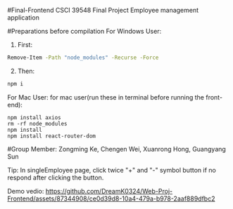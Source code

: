 #Final-Frontend CSCI 39548 Final Project
  Employee management application

#Preparations before compilation
  For Windows User:
  1. First:
  ```bash
  Remove-Item -Path "node_modules" -Recurse -Force
  ```
  2. Then:
  ```bash
  npm i
  ```
  
  For Mac User:
  for mac user(run these in terminal before running the front-end):
  ```npm cache clean --force
  npm install axios
  rm -rf node_modules
  npm install
  npm install react-router-dom
  ```
  
#Group Member: 
Zongming Ke, Chengen Wei, Xuanrong Hong, Guangyang Sun


Tip: In singleEmployee page, click twice "+" and "-" symbol button if no respond after clicking the button.

Demo vedio:
https://github.com/DreamK0324/Web-Proj-Frontend/assets/87344908/ce0d39d8-10a4-479a-b978-2aaf889dfbc2

